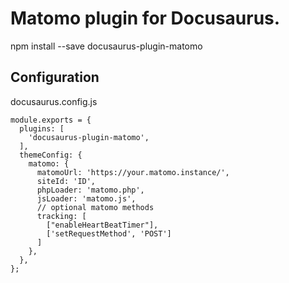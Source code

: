 #  Matomo plugin for Docusaurus.

npm install --save docusaurus-plugin-matomo

## Configuration

docusaurus.config.js
```
module.exports = {
  plugins: [
    'docusaurus-plugin-matomo',
  ],
  themeConfig: {
    matomo: {
      matomoUrl: 'https://your.matomo.instance/',
      siteId: 'ID',
      phpLoader: 'matomo.php',
      jsLoader: 'matomo.js',
      // optional matomo methods
      tracking: [
        ["enableHeartBeatTimer"],
        ['setRequestMethod', 'POST']
      ]
    },
  },
};
```

